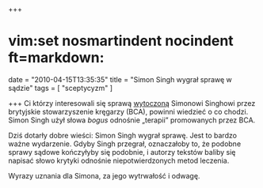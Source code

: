 +++
# vim:set nosmartindent nocindent ft=markdown:
date = "2010-04-15T13:35:35"
title = "Simon Singh wygrał sprawę w sądzie"
tags = [ "sceptycyzm" ]

+++
Ci którzy interesowali się sprawą
[wytoczoną](/2009/10/05/tam-london/) Simonowi
Singhowi przez brytyjskie stowarzyszenie kręgarzy (BCA), powinni wiedzieć o co
chodzi. Simon Singh użył słowa _bogus_ odnośnie „terapii” promowanych przez
BCA.

Dziś dotarły dobre wieści: Simon Singh wygrał sprawę. Jest to bardzo ważne
wydarzenie. Gdyby Singh przegrał, oznaczałoby to, że podobne sprawy sądowe
kończyłyby się podobnie, i autorzy tekstów baliby się napisać słowo krytyki
odnośnie niepotwierdzonych metod leczenia.

Wyrazy uznania dla Simona, za jego wytrwałość i odwagę.

